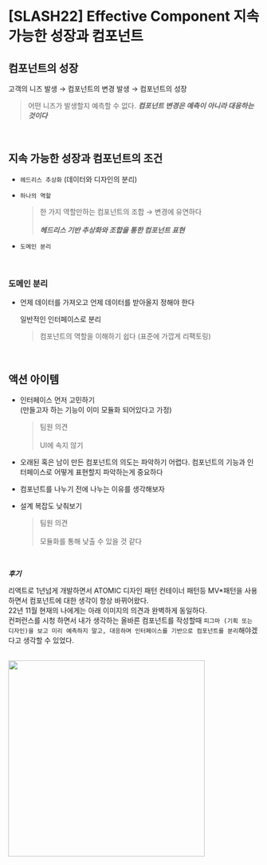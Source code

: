 # [SLASH22] Effective Component 지속 가능한 성장과 컴포넌트

## 컴포넌트의 성장

고객의 니즈 발생 &rarr; 컴포넌트의 변경 발생 &rarr; 컴포넌트의 성장

> 어떤 니즈가 발생할지 예측할 수 없다. **_컴포넌트 변경은 예측이 아니라 대응하는 것이다_**

<br>

## 지속 가능한 성장과 컴포넌트의 조건

- `헤드리스 추상화` (데이터와 디자인의 분리)
- `하나의 역할`

  > 한 가지 역할만하는 컴포넌트의 조합 &rarr; 변경에 유연하다<br><br> **_헤드리스 기반 추상화와 조합을 통한 컴포넌트 표현_**

- `도메인 분리`

<br>

### 도메인 분리

- 언제 데이터를 가져오고 언제 데이터를 받아올지 정해야 한다

  일반적인 인터페이스로 분리

  > 컴포넌트의 역할을 이해하기 쉽다 (표준에 가깝게 리팩토링)<br>

<br>

## 액션 아이템

- 인터페이스 먼저 고민하기<br>
  (만들고자 하는 기능이 이미 모듈화 되어있다고 가정)
  > 팀원 의견<br><br>UI에 속지 않기
- 오래된 혹은 남이 만든 컴포넌트의 의도는 파악하기 어렵다. 컴포넌트의 기능과 인터페이스로 어떻게 표현할지 파악하는게 중요하다<br>

- 컴포넌트를 나누기 전에 나누는 이유를 생각해보자<br>

- 설계 복잡도 낮춰보기
  > 팀원 의견<br><br>모듈화를 통해 낮출 수 있을 것 같다

<br>

**_후기_**

리액트로 1년넘게 개발하면서 ATOMIC 디자인 패턴 컨테이너 패턴등 MV\*패턴을 사용하면서 컴포넌트에 대한 생각이 항상 바뀌어왔다.<br>
22년 11월 현재의 나에게는 아래 이미지의 의견과 완벽하게 동일하다.<br>
컨퍼런스를 시청 하면서 내가 생각하는 올바른 컴포넌트를 작성할때 `피그마 (기획 또는 디자인)을 보고 미리 예측하지 말고, 대응하며 인터페이스를 기반으로 컴포넌트를 분리`해야겠다고 생각할 수 있었다.

<br>

<img src="https://user-images.githubusercontent.com/82315118/199541942-b6eb2f00-a37c-48b9-8f98-5743bccb8df6.png" wdith='746' height='394' />
